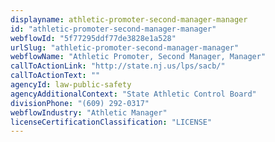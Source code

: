 ```yaml
---
displayname: athletic-promoter-second-manager-manager
id: "athletic-promoter-second-manager-manager"
webflowId: "5f77295ddf77de3828e1a528"
urlSlug: "athletic-promoter-second-manager-manager"
webflowName: "Athletic Promoter, Second Manager, Manager"
callToActionLink: "http://state.nj.us/lps/sacb/"
callToActionText: ""
agencyId: law-public-safety
agencyAdditionalContext: "State Athletic Control Board"
divisionPhone: "(609) 292-0317"
webflowIndustry: "Athletic Manager"
licenseCertificationClassification: "LICENSE"
---
```

